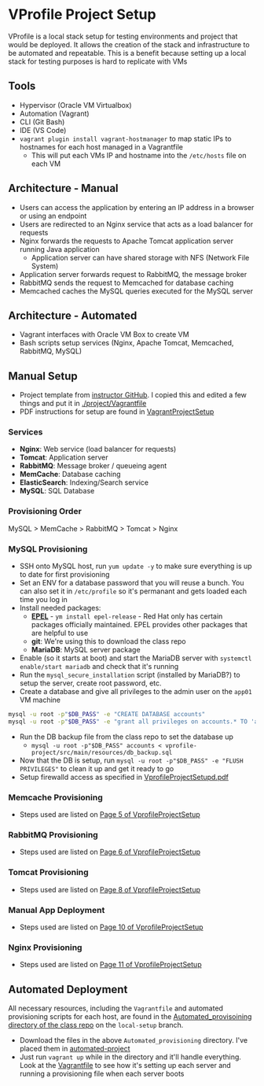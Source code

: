 # VProfile Project Setup

VProfile is a local stack setup for testing environments and project that would be deployed. It allows the creation of the stack and infrastructure to be automated and repeatable. This is a benefit because setting up a local stack for testing purposes is hard to replicate with VMs

## Tools

- Hypervisor (Oracle VM Virtualbox)
- Automation (Vagrant)
- CLI (Git Bash)
- IDE (VS Code)
- `vagrant plugin install vagrant-hostmanager` to map static IPs to hostnames for each host managed in a Vagrantfile
  - This will put each VMs IP and hostname into the `/etc/hosts` file on each VM

## Architecture - Manual

- Users can access the application by entering an IP address in a browser or using an endpoint
- Users are redirected to an Nginx service that acts as a load balancer for requests
- Nginx forwards the requests to Apache Tomcat application server running Java application
  - Application server can have shared storage with NFS (Network File System)
- Application server forwards request to RabbitMQ, the message broker
- RabbitMQ sends the request to Memcached for database caching
- Memcached caches the MySQL queries executed for the MySQL server

## Architecture - Automated

- Vagrant interfaces with Oracle VM Box to create VM
- Bash scripts setup services (Nginx, Apache Tomcat, Memcached, RabbitMQ, MySQL)

## Manual Setup

- Project template from [instructor GitHub](https://github.com/devopshydclub/vprofile-project/blob/local-setup/vagrant/Manual_provisioning/Vagrantfile). I copied this and edited a few things and put it in [./project/Vagrantfile](project/Vagrantfile)
- PDF instructions for setup are found in [VagrantProjectSetup](VprofileProjectSetup.pdf)

### Services

- **Nginx**: Web service (load balancer for requests)
- **Tomcat**: Application server
- **RabbitMQ**: Message broker / queueing agent
- **MemCache**: Database caching
- **ElasticSearch**: Indexing/Search service
- **MySQL**: SQL Database

### Provisioning Order

MySQL > MemCache > RabbitMQ > Tomcat > Nginx

### MySQL Provisioning

- SSH onto MySQL host, run `yum update -y` to make sure everything is up to date for first provisioning
- Set an ENV for a database password that you will reuse a bunch. You can also set it in `/etc/profile` so it's permanant and gets loaded each time you log in
- Install needed packages:
  - **[EPEL](https://www.redhat.com/en/blog/whats-epel-and-how-do-i-use-it)** - `ym install epel-release` - Red Hat only has certain packages officially maintained. EPEL provides other packages that are helpful to use
  - **git**: We're using this to download the class repo
  - **MariaDB**: MySQL server package
- Enable (so it starts at boot) and start the MariaDB server with `systemctl enable/start mariadb` and check that it's running
- Run the `mysql_secure_installation` script (installed by MariaDB?) to setup the server, create root password, etc.
- Create a database and give all privileges to the admin user on the `app01` VM machine

```bash
mysql -u root -p"$DB_PASS" -e "CREATE DATABASE accounts"
mysql -u root -p"$DB_PASS" -e "grant all privileges on accounts.* TO 'admin'@'app01' identified by 'admin123'"
```

- Run the DB backup file from the class repo to set the database up
  - `mysql -u root -p"$DB_PASS" accounts < vprofile-project/src/main/resources/db_backup.sql`
- Now that the DB is setup, run `mysql -u root -p"$DB_PASS" -e "FLUSH PRIVILEGES"` to clean it up and get it ready to go
- Setup firewalld access as specified in [VprofileProjectSetupd.pdf](./VprofileProjectSetup.pdf)

### Memcache Provisioning

- Steps used are listed on [Page 5 of VprofileProjectSetup](./VprofileProjectSetup.pdf)

### RabbitMQ Provisioning

- Steps used are listed on [Page 6 of VprofileProjectSetup](./VprofileProjectSetup.pdf)

### Tomcat Provisioning

- Steps used are listed on [Page 8 of VprofileProjectSetup](./VprofileProjectSetup.pdf)

### Manual App Deployment

- Steps used are listed on [Page 10 of VprofileProjectSetup](./VprofileProjectSetup.pdf)

### Nginx Provisioning

- Steps used are listed on [Page 11 of VprofileProjectSetup](./VprofileProjectSetup.pdf)

## Automated Deployment

All necessary resources, including the `Vagrantfile` and automated provisioning scripts for each host, are found in the [Automated_provisoining directory of the class repo](https://github.com/devopshydclub/vprofile-project/tree/local-setup/vagrant/Automated_provisioning) on the `local-setup` branch.

- Download the files in the above `Automated_provisioning` directory. I've placed them in [automated-project](./automated-project/)
- Just run `vagrant up` while in the directory and it'll handle everything. Look at the [Vagrantfile](automated-project/Vagrantfile) to see how it's setting up each server and running a provisioning file when each server boots
